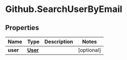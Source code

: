 # Github.SearchUserByEmail

## Properties

Name | Type | Description | Notes
------------ | ------------- | ------------- | -------------
**user** | [**User**](User.md) |  | [optional] 



